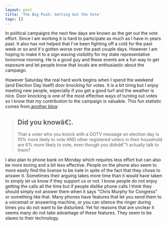 ```yaml
---
layout: post
title: 'The Big Push: Getting Out the Vote'
tags: []
---
```

In political campaigns the next few days are known as the get out the vote effort. Since I am working it is hard to participate as much as I have in years past. It also has not helped that I've been fighting off a cold for the past week or so and it's gotten worse over the past couple days. However I am hoping to make it to a sign waving visibility for my state representative tomorrow morning. He is a good guy and these events are a fun way to get exposure and let people know that locals are enthusiastic about the campaign.

However Saturday the real hard work begins when I spend the weekend (and Election Day itself) door knocking for votes. It is a bit tiring but I enjoy meeting new people, especially if you get a good turf and the weather is nice. Door knocking is one of the most effective ways of turning out votes so I know that my contribution to the campaign is valuable. This fun statistic comes from<a href="http://campaignsick.tumblr.com"> another blog</a>:
<blockquote>
<h2>Did you knowâ€¦.</h2>
That a voter who you knock with a GOTV message on election day is 10% more likely to vote AND other registered voters in their household are 6% more likely to vote, even though you didnâ€™t actually talk to them?</blockquote>
I also plan to phone bank on Monday which requires less effort but can also be more boring and a bit less effective. People on the phone also seem to more easily find the license to be irate in spite of the fact that they chose to answer it. Sometimes their arguing takes more time than it would have taken to simply let us know if they support us or not. I know people do not enjoy getting the calls all the time but if people dislike phone calls I think they should simply not answer them when it says "Chris Murphy for Congress" or something like that. Many phones have features that let you send them to a voicemail or answering machine, or you can silence the ringer during times you do not want to be disturbed. Yet for reasons that are unclear it seems many do not take advantage of these features. They seem to be slaves to their technology.
